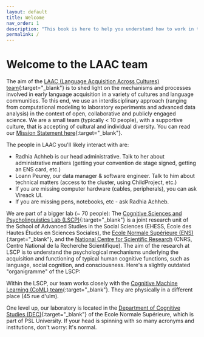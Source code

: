 ```yaml
---
layout: default
title: Welcome
nav_order: 1
description: "This book is here to help you understand how to work in the LAAC team"
permalink: /
---
```


# Welcome to the LAAC team

The aim of the [LAAC (Language Acquisition Across Cultures) team](https://lscp.dec.ens.fr/fr/recherche/equipes-du-lscp/lacquisition-du-langage-travers-differentes-cultures){:target="_blank"} is to shed light on the mechanisms and processes involved in early language acquisition in a variety of cultures and language communities. To this end, we use an interdisciplinary approach (ranging from computational modeling to laboratory experiments and advanced data analysis) in the context of open, collaborative and publicly engaged science. We are a small team (typically < 10 people), with a supportive culture, that is accepting of cultural and individual diversity. You can read our [Mission Statement here](https://docs.google.com/document/d/1gGiq39FsMCwrgFCmi9AXGyVWCE2NafuS3kx4rJkWDng/edit){:target="_blank"}.

The people in LAAC you'll likely interact with are:

- Radhia Achheb is our head administrative. Talk to her about administrative matters (getting your convention de stage signed, getting an ENS card, etc.)
- Loann Peurey, our data manager & software engineer. Talk to him about technical matters (access to the cluster, using ChildProject, etc.) 
- If you are missing computer hardware (cables, peripherals), you can ask Vireack Ul.
- If you are missing pens, notebooks, etc - ask Radhia Achheb.



We are part of a bigger lab (~ 70 people): The [Cognitive Sciences and Psycholinguistics Lab (LSCP)](https://lscp.dec.ens.fr/){:target="_blank"} is a joint research unit of the School of Advanced Studies in the Social Sciences (EHESS, École des Hautes Études en Sciences Sociales), the [Ecole Normale Supérieure (ENS)](https://intranet.ens.psl.eu/fr/je-travaille/je-suis-un-agent-biatss-personnel-administratif-et-technique-de-lens/accueil-dun){:target="_blank"}, and the [National Centre for Scientific Research](https://intranet.cnrs.fr/Cnrs_pratique/recruter/recrutement/Pages/bienvenue.aspx) (CNRS, Centre National de la Recherche Scientifique). The aim of the research at LSCP is to understand the psychological mechanisms underlying the acquisition and functioning of typical human cognitive functions, such as language, social cognition, and consciousness. Here's a slightly outdated "organigramme" of the LSCP:

<object data="ressources/misc/Organigramme_LSCP-AVR2022-CNRS.jpg" width="1000" height="850" type='application/pdf'></object>

Within the LSCP, our team works closely with the [Cognitive Machine Learning (CoML) team](https://cognitive-ml.fr/){:target="_blank"}. They are physically in a different place (45 rue d'ulm). 

One level up, our laboratory is located in the [Department of Cognitive Studies (DEC)](https://cognition.ens.fr/fr){:target="_blank"} of the Ecole Normale Supérieure, which is part of PSL University. If your head is spinning with so many acronyms and institutions, don't worry: It's normal.
